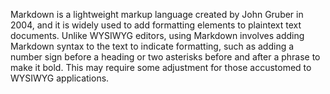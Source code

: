 Markdown is a lightweight markup language created by John Gruber in 2004, and it is widely used to add formatting elements to plaintext text documents. Unlike WYSIWYG editors, using Markdown involves adding Markdown syntax to the text to indicate formatting, such as adding a number sign before a heading or two asterisks before and after a phrase to make it bold. This may require some adjustment for those accustomed to WYSIWYG applications.
